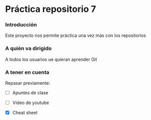 # Práctica repositorio 7
### Introducción
Este proyecto nos permite práctica una vez más con los repositorios

### A quién va dirigido
A todos los usuarios ue quieran aprender Git

### A tener en cuenta
Repasar previamente:
- [ ] Apuntes de clase
- [ ] Vídeo de youtube
- [x] Cheat sheet

